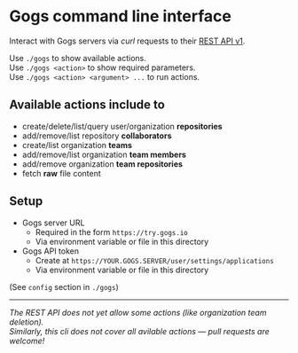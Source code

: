 # Gogs command line interface

Interact with Gogs servers via *curl* requests to their [REST API v1](https://github.com/gogs/docs-api).

Use `./gogs` to show available actions.  
Use `./gogs <action>` to show required parameters.  
Use `./gogs <action> <argument> ...` to run actions.

## Available actions include to
- create/delete/list/query user/organization **repositories**
- add/remove/list repository **collaborators**
- create/list organization **teams**
- add/remove/list organization **team members**
- add/remove organization **team repositories**
- fetch **raw** file content

## Setup
- Gogs server URL
    - Required in the form `https://try.gogs.io`
    - Via environment variable or file in this directory
- Gogs API token
    - Create at `https://YOUR.GOGS.SERVER/user/settings/applications`
    - Via environment variable or file in this directory

(See `config` section in `./gogs`)

---

*The REST API does not yet allow some actions (like organization team deletion).  
Similarly, this cli does not cover all avilable actions &mdash; pull requests are welcome!*
